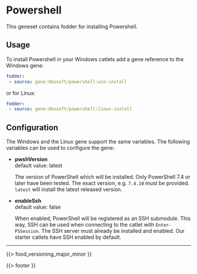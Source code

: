 # Powershell

This geneset contains fodder for installing Powershell.

## Usage

To install Powershell in your Windows catlets add a gene reference to the Windows gene:

``` yaml
fodder:
 - source: gene:dbosoft/powershell:win-install
```

or for Linux:


``` yaml
fodder:
 - source: gene:dbosoft/powershell:linux-install
```

## Configuration

The Windows and the Linux gene support the same variables. The following variables can be used to configure the gene:

- **pwshVersion**  
  default value: latest
  
  The version of PowerShell which will be installed. Only PowerShell 7.4 or later have been tested. The exact version, e.g. `7.4.10` must be provided. `latest` will install the latest released version.

- **enableSsh**  
  default value: false

  When enabled, PowerShell will be registered as an SSH submodule. This way, SSH can be used when connecting to the catlet with `Enter-PSSession`. The SSH server must already be installed and enabled. Our starter catlets have SSH enabled by default.

---

{{> food_versioning_major_minor }}

{{> footer }}

